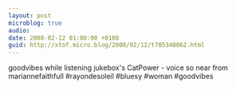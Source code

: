 ```yaml
---
layout: post
microblog: true
audio: 
date: 2008-02-12 01:00:00 +0100
guid: http://xtof.micro.blog/2008/02/12/t705348062.html
---
```

goodvibes while listening jukebox's CatPower - voice so near from mariannefaithfull #rayondesoleil #bluesy #woman #goodvibes

